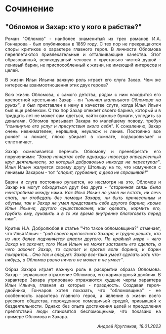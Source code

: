 # Сочинение
## "Обломов и Захар: кто у кого в рабстве?"
<p align="justify">Роман "Обломов" - наиболее знаменитый из трех романов И.А. Гончарова - был опубликован в 1859 году. С тех пор не прекращаются споры критиков о характере главного героя. В личности Обломова переплетаются привлекательные и отталкивающие качества. Этот образованный, великодушный человек с хрустально чистой душой - ленивый барин, не приспособленный к жизни, не имеющий интересов и целей.</p>
<p align="justify">В жизни Ильи Ильича важную роль играет его слуга Захар. Чем же интересны взаимоотношения этих двух героев?</p>
<p align="justify">Всю жизнь Обломова, с самого детства, рядом с ним находится его крепостной крестьянин Захар - он <i>"нянчил маленького Обломова на руках"</i>, и был приставлен к нему в качестве слуги, когда Илья Ильич был еще ребенком. С тех пор Захар опекает своего барина, который и в тридцать лет не может сам одеться, найти важные бумаги, уследить за деньгами. Обломов призывает Захара по малейшему поводу, требуя <i>"поминутно его услуг и присутствия около себя"</i>. К сожалению, Захар очень невнимателен, неряшлив, неуклюж и ленив. Постоянно все роняет и ломает, плохо убирает в комнате, подворовывает и сплетничает.</p>
<p align="justify">Захар осмеливается перечить Обломову и пренебрегать его поручениями: <i>"Захар начертал себе однажды навсегда определенный круг деятельности, за который добровольно никогда не переступал"</i>. Илья Ильич жалуется своему другу Штольцу на то, что измучился с ленивым Захаром - тот <i>"спорит, грубиянит, а дела не спрашивай!"</i></p>
<p align="justify">Барин и слуга постоянно ругаются, но несмотря на это, Обломов и Захар не могут обходиться друг без друга - <i>"старинная связь была неистребима между ними. Как Илья Ильич не умел ни встать, ни лечь спать, ни отобедать без помощи Захара, ни быть причесанным и обутым, так и Захар не умел представить себе другого барина, кроме Ильи Ильича, другого существования, как одевать, кормить его, грубить ему, лукавить и в то же время внутренне благоговеть перед ним"</i>.</p>
<p align="justify">Критик Н.А. Добролюбов в статье "Что такое обломовщина?" отмечает, что Илья Ильич - <i>"раб своего крепостного Захара, и трудно решить, кто из них более подчиняется власти другого. По крайней мере - чего Захар не захочет, того Илья Ильич не может заставить его сделать, а чего захочет Захар, то сделает и против воли барина, и барин покорится... Оно так и следует: Захар все-таки умеет сделать хоть что-нибудь, а Обломов ровно ничего не может и не умеет"</i>.</p>
<p align="justify">Образ Захара играет важную роль в раскрытии образа Обломова. Захар - зеркальное отражение Обломова, его карикатурный двойник. В характере Захара утрировано отражаются худшие черты характера Ильи Ильича, главная из которых - праздность. Создавая героя-двойника, Гончаров хотел показать, что "обломовщина" - не особенность характера главного героя, а явление в жизни всего русского общества, порожденное помещичьей средой, привыкшей к бездеятельности. Однако без опыта достижения целей и преодоления препятствий люди становятся беспомощными, что показано на примере Обломова и Захара.</p>
<p align="right"><i>Андрей Кругликов, 18.01.2023</i></p>
